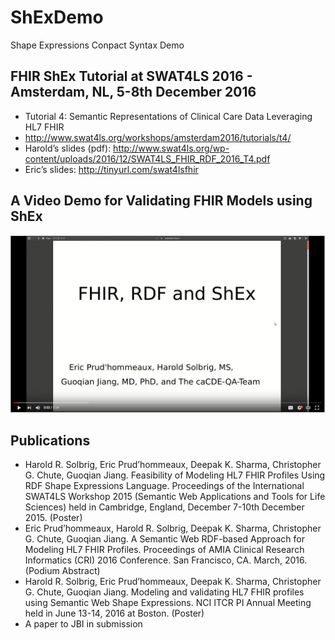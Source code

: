 ShExDemo
========

Shape Expressions Conpact Syntax Demo

## FHIR ShEx Tutorial at SWAT4LS 2016 - Amsterdam, NL, 5-8th December 2016 
* Tutorial 4: Semantic Representations of Clinical Care Data Leveraging HL7 FHIR
 * http://www.swat4ls.org/workshops/amsterdam2016/tutorials/t4/
 * Harold’s slides (pdf): http://www.swat4ls.org/wp-content/uploads/2016/12/SWAT4LS_FHIR_RDF_2016_T4.pdf
 * Eric’s slides: http://tinyurl.com/swat4lsfhir


## A Video Demo for Validating FHIR Models using ShEx

[![FHIR, RDF and ShEx Demo Video](https://raw.githubusercontent.com/caCDE-QA/ShEX/master/FHIR_ShEx_Demo.png)](https://youtu.be/D93_p9QAomw)

## Publications
* Harold R. Solbrig, Eric Prud’hommeaux, Deepak K. Sharma, Christopher G. Chute, Guoqian Jiang. Feasibility of Modeling HL7 FHIR Profiles Using RDF Shape Expressions Language. Proceedings of the International SWAT4LS Workshop 2015 (Semantic Web Applications and Tools for Life Sciences) held in Cambridge, England, December 7-10th December 2015. (Poster)  
* Eric Prud’hommeaux, Harold R. Solbrig, Deepak K. Sharma, Christopher G. Chute, Guoqian Jiang. A Semantic Web RDF-based Approach for Modeling HL7 FHIR Profiles. Proceedings of AMIA Clinical Research Informatics (CRI) 2016 Conference. San Francisco, CA. March, 2016. (Podium Abstract)   
* Harold R. Solbrig, Eric Prud’hommeaux, Deepak K. Sharma, Christopher G. Chute, Guoqian Jiang. Modeling and validating HL7 FHIR profiles using Semantic Web Shape Expressions. NCI ITCR PI Annual Meeting held in June 13-14, 2016 at Boston. (Poster) 
* A paper to JBI in submission
